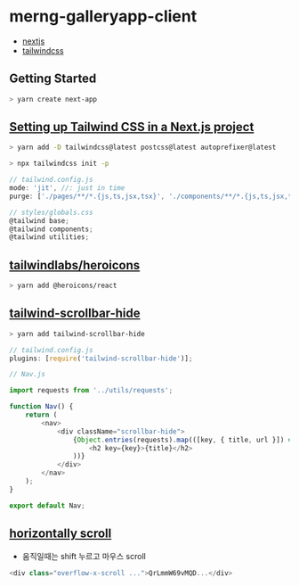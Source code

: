 # merng-galleryapp-client

- [nextjs](https://nextjs.org/)
- [tailwindcss](https://tailwindcss.com/)

## Getting Started

```sh
> yarn create next-app
```

## [Setting up Tailwind CSS in a Next.js project](https://tailwindcss.com/docs/guides/nextjs)

```sh
> yarn add -D tailwindcss@latest postcss@latest autoprefixer@latest

> npx tailwindcss init -p
```

```js
// tailwind.config.js
mode: 'jit', //: just in time
purge: ['./pages/**/*.{js,ts,jsx,tsx}', './components/**/*.{js,ts,jsx,tsx}']

// styles/globals.css
@tailwind base;
@tailwind components;
@tailwind utilities;
```

## [tailwindlabs/heroicons](https://github.com/tailwindlabs/heroicons)

```sh
> yarn add @heroicons/react
```

## [tailwind-scrollbar-hide](https://www.npmjs.com/package/tailwind-scrollbar-hide)

```sh
> yarn add tailwind-scrollbar-hide
```

```js
// tailwind.config.js
plugins: [require('tailwind-scrollbar-hide')];

// Nav.js

import requests from '../utils/requests';

function Nav() {
	return (
		<nav>
			<div className="scrollbar-hide">
				{Object.entries(requests).map(([key, { title, url }]) => (
					<h2 key={key}>{title}</h2>
				))}
			</div>
		</nav>
	);
}

export default Nav;
```

## [horizontally scroll](https://tailwindcss.com/docs/overflow#scroll-horizontally-if-needed)

- 움직일때는 shift 누르고 마우스 scroll

```js
<div class="overflow-x-scroll ...">QrLmmW69vMQD...</div>
```
